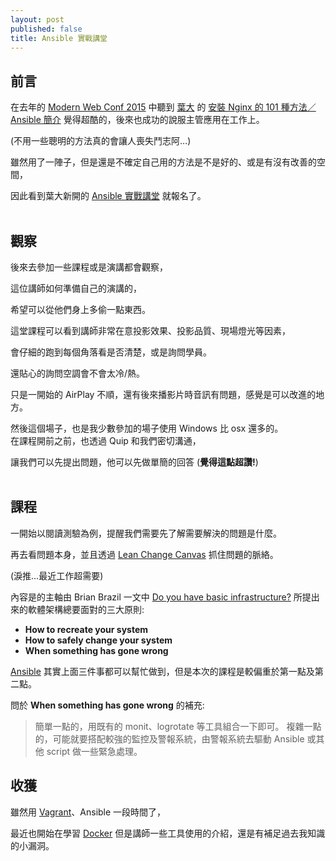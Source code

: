 ```yaml
---
layout: post
published: false
title: Ansible 實戰講堂
---
```



## 前言

在去年的 [Modern Web Conf 2015](http://modernweb.tw/) 中聽到 [葉大](https://twitter.com/william_yeh) 的 [安裝 Nginx 的 101 種方法／Ansible 簡介](http://static.itho.me/modernweb/2015/slides/R1_0516_1130-1210_WilliamYeh%20.pdf) 覺得超酷的，後來也成功的說服主管應用在工作上。

(不用一些聰明的方法真的會讓人喪失鬥志阿…)

雖然用了一陣子，但是還是不確定自己用的方法是不是好的、或是有沒有改善的空間，

因此看到葉大新開的 [Ansible 實戰講堂](http://get.soft-arch.net/ansible/) 就報名了。
<br>
<br>

## 觀察
後來去參加一些課程或是演講都會觀察，

這位講師如何準備自己的演講的，

希望可以從他們身上多偷一點東西。

這堂課程可以看到講師非常在意投影效果、投影品質、現場燈光等因素，

會仔細的跑到每個角落看是否清楚，或是詢問學員。

還貼心的詢問空調會不會太冷/熱。

只是一開始的 AirPlay 不順，還有後來播影片時音訊有問題，感覺是可以改進的地方。

然後這個場子，也是我少數參加的場子使用 Windows 比 osx 還多的。
<br>
在課程開前之前，也透過 Quip 和我們密切溝通，

讓我們可以先提出問題，他可以先做單簡的回答 (**覺得這點超讚!**)
<br>
<br>

## 課程
一開始以閱讀測驗為例，提醒我們需要先了解需要解決的問題是什麼。

再去看問題本身，並且透過 [Lean Change Canvas](https://canvanizer.com/new/lean-change-canvas) 抓住問題的脈絡。

(淚推…最近工作超需要)

內容是的主軸由 Brian Brazil 一文中 [Do you have basic infrastructure?](http://www.robustperception.io/do-you-have-basic-infrastructure/) 所提出來的軟體架構總要面對的三大原則:
- **How to recreate your system**
- **How to safely change your system**
- **When something has gone wrong**

[Ansible](http://www.ansible.com/) 其實上面三件事都可以幫忙做到，但是本次的課程是較偏重於第一點及第二點。

問於 **When something has gone wrong** 的補充:

> 簡單一點的，用既有的 monit、logrotate 等工具組合一下即可。
複雜一點的，可能就要搭配較強的監控及警報系統，由警報系統去驅動 Ansible 或其他 script 做一些緊急處理。


## 收獲
雖然用 [Vagrant](https://www.vagrantup.com/)、Ansible 一段時間了，

最近也開始在學習 [Docker](https://www.docker.com/) 但是講師一些工具使用的介紹，還是有補足過去我知識的小漏洞。









